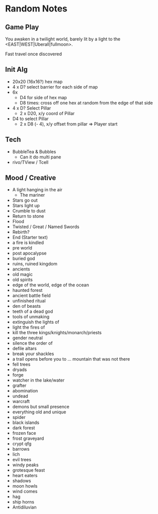 # Random Notes

## Game Play

You awaken in a twilight world, barely lit by a light to the <EAST|WEST|Uberall|fullmoon>.

Fast travel once discovered

## Init Alg

- 20x20 (16x16?) hex map
- 4 x D? select barrier for each side of map
- 6x
  - D4 for side of hex map
  - D8 times: cross off one hex at random from the edge of that side
- 4 x D? Select Pillar
  - 2 x D20, x/y coord of Pillar
- D4 to select Pillar
  - 2 x D8 (- 4), x/y offset from pillar => Player start

## Tech

- BubbleTea & Bubbles
  - Can it do multi pane
- rivo/TView / Tcell

## Mood / Creative

- A light hanging in the air
  - The mariner
- Stars go out
- Stars light up
- Crumble to dust
- Return to stone
- Flood
- Twisted / Great / Named Swords
- Rebirth?
- End (Starter text)
- a fire is kindled
- pre world
- post apocalypse
- buried god
- ruins, ruined kingdom
- ancients
- old magic
- old spirits
- edge of the world, edge of the ocean
- haunted forest
- ancient battle field
- unfinished ritual
- den of beasts
- teeth of a dead god
- tools of unmaking
- extinguish the lights of
- light the fires of
- kill the three kings/knights/monarch/priests
- gender neutral
- silence the order of
- defile altars
- break your shackles
- a trail opens before you to ... mountain that was not there
- fell trees
- dryads
- forge
- watcher in the lake/water
- grafter
- abomination
- undead
- warcraft
- demons but small presence
- everything old and unique
- spider
- black islands
- dark forest
- frozen face
- frost graveyard
- crypt qfg
- barrows
- lich
- evil trees
- windy peaks
- grotesque feast
- heart eaters
- shadows
- moon howls
- wind comes
- hag
- ship horns
- Antidiluvian
